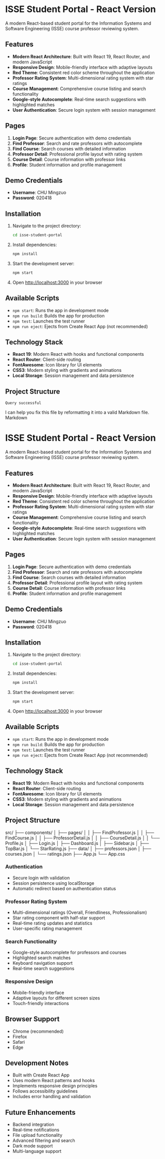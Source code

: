# ISSE Student Portal - React Version

A modern React-based student portal for the Information Systems and Software Engineering (ISSE) course professor reviewing system.

## Features

* **Modern React Architecture**: Built with React 19, React Router, and modern JavaScript
* **Responsive Design**: Mobile-friendly interface with adaptive layouts
* **Red Theme**: Consistent red color scheme throughout the application
* **Professor Rating System**: Multi-dimensional rating system with star ratings
* **Course Management**: Comprehensive course listing and search functionality
* **Google-style Autocomplete**: Real-time search suggestions with highlighted matches
* **User Authentication**: Secure login system with session management

## Pages

1.  **Login Page**: Secure authentication with demo credentials
2.  **Find Professor**: Search and rate professors with autocomplete
3.  **Find Course**: Search courses with detailed information
4.  **Professor Detail**: Professional profile layout with rating system
5.  **Course Detail**: Course information with professor links
6.  **Profile**: Student information and profile management

## Demo Credentials

* **Username**: CHU Mingzuo
* **Password**: 020418

## Installation

1.  Navigate to the project directory:
    ```bash
    cd isse-student-portal
    ```
2.  Install dependencies:
    ```bash
    npm install
    ```
3.  Start the development server:
    ```bash
    npm start
    ```
4.  Open [http://localhost:3000](http://localhost:3000) in your browser

## Available Scripts

* `npm start`: Runs the app in development mode
* `npm run build`: Builds the app for production
* `npm test`: Launches the test runner
* `npm run eject`: Ejects from Create React App (not recommended)

## Technology Stack

* **React 19**: Modern React with hooks and functional components
* **React Router**: Client-side routing
* **FontAwesome**: Icon library for UI elements
* **CSS3**: Modern styling with gradients and animations
* **Local Storage**: Session management and data persistence

## Project Structure

    Query successful

I can help you fix this file by reformatting it into a valid Markdown file.
Markdown

# ISSE Student Portal - React Version

A modern React-based student portal for the Information Systems and Software Engineering (ISSE) course professor reviewing system.

## Features

* **Modern React Architecture**: Built with React 19, React Router, and modern JavaScript
* **Responsive Design**: Mobile-friendly interface with adaptive layouts
* **Red Theme**: Consistent red color scheme throughout the application
* **Professor Rating System**: Multi-dimensional rating system with star ratings
* **Course Management**: Comprehensive course listing and search functionality
* **Google-style Autocomplete**: Real-time search suggestions with highlighted matches
* **User Authentication**: Secure login system with session management

## Pages

1.  **Login Page**: Secure authentication with demo credentials
2.  **Find Professor**: Search and rate professors with autocomplete
3.  **Find Course**: Search courses with detailed information
4.  **Professor Detail**: Professional profile layout with rating system
5.  **Course Detail**: Course information with professor links
6.  **Profile**: Student information and profile management

## Demo Credentials

* **Username**: CHU Mingzuo
* **Password**: 020418

## Installation

1.  Navigate to the project directory:
    ```bash
    cd isse-student-portal
    ```
2.  Install dependencies:
    ```bash
    npm install
    ```
3.  Start the development server:
    ```bash
    npm start
    ```
4.  Open [http://localhost:3000](http://localhost:3000) in your browser

## Available Scripts

* `npm start`: Runs the app in development mode
* `npm run build`: Builds the app for production
* `npm test`: Launches the test runner
* `npm run eject`: Ejects from Create React App (not recommended)

## Technology Stack

* **React 19**: Modern React with hooks and functional components
* **React Router**: Client-side routing
* **FontAwesome**: Icon library for UI elements
* **CSS3**: Modern styling with gradients and animations
* **Local Storage**: Session management and data persistence

## Project Structure

src/
├── components/
│   ├── pages/
│   │   ├── FindProfessor.js
│   │   ├── FindCourse.js
│   │   ├── ProfessorDetail.js
│   │   ├── CourseDetail.js
│   │   └── Profile.js
│   ├── Login.js
│   ├── Dashboard.js
│   ├── Sidebar.js
│   ├── TopBar.js
│   └── StarRating.js
├── data/
│   ├── professors.json
│   ├── courses.json
│   └── ratings.json
├── App.js
└── App.css

### Authentication

* Secure login with validation
* Session persistence using localStorage
* Automatic redirect based on authentication status

### Professor Rating System

* Multi-dimensional ratings (Overall, Friendliness, Professionalism)
* Star rating component with half-star support
* Real-time rating updates and statistics
* User-specific rating management

### Search Functionality

* Google-style autocomplete for professors and courses
* Highlighted search matches
* Keyboard navigation support
* Real-time search suggestions

### Responsive Design

* Mobile-friendly interface
* Adaptive layouts for different screen sizes
* Touch-friendly interactions

## Browser Support

* Chrome (recommended)
* Firefox
* Safari
* Edge

## Development Notes

* Built with Create React App
* Uses modern React patterns and hooks
* Implements responsive design principles
* Follows accessibility guidelines
* Includes error handling and validation

## Future Enhancements

* Backend integration
* Real-time notifications
* File upload functionality
* Advanced filtering and search
* Dark mode support
* Multi-language support